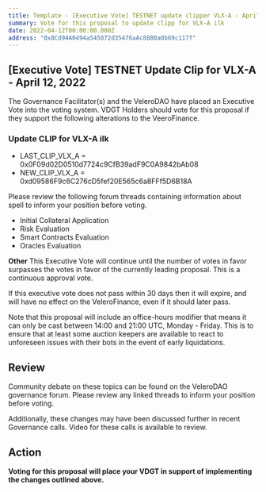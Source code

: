 ```yaml
---
title: Template - [Executive Vote] TESTNET update clipper VLX-A - April 12, 2022
summary: Vote for this proposal to update clipp for VLX-A ilk
date: 2022-04-12T00:00:00.000Z
address: "0x8Cd94A0494a545072d35476aAc88B0a0b69c117f"
---
```

## [Executive Vote] TESTNET Update Clip for VLX-A - April 12, 2022

The Governance Facilitator(s) and the VeleroDAO have placed an Executive Vote into the voting system. VDGT Holders should vote for this proposal if they support the following alterations to the VeeroFinance.

### Update CLIP for VLX-A ilk

* LAST_CLIP_VLX_A = 0x0F09d02D0510d7724c9CfB39adF9C0A9842bAb08
* NEW_CLIP_VLX_A = 0xd09586F9c6C276cD5fef20E565c6a8FFf5D6B18A


Please review the following forum threads containing information about spell to inform your position before voting.
* Initial Collateral Application
* Risk Evaluation
* Smart Contracts Evaluation
* Oracles Evaluation

**Other**
This Executive Vote will continue until the number of votes in favor surpasses the votes in favor of the currently leading proposal. This is a continuous approval vote. 

If this executive vote does not pass within 30 days then it will expire, and will have no effect on the VeleroFinance, even if it should later pass. 

Note that this proposal will include an office-hours modifier that means it can only be cast between 14:00 and 21:00 UTC, Monday - Friday. This is to ensure that at least some auction keepers are available to react to unforeseen issues with their bots in the event of early liquidations.

## Review

Community debate on these topics can be found on the VeleroDAO governance forum. Please review any linked threads to inform your position before voting.

Additionally, these changes may have been discussed further in recent Governance calls. Video for these calls is available to review.

## Action

**Voting for this proposal will place your VDGT in support of implementing the changes outlined above.**
